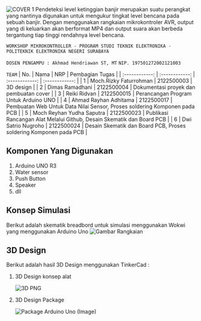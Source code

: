 ![COVER 1](https://github.com/reikiridvan/Alat-Pendeteksi-Level-Ketinggian-Banjir/assets/68179138/f28a062e-ba41-4179-8f87-3669a33f1ec7)
Pendeteksi level ketinggian banjir merupakan suatu perangkat yang nantinya digunakan untuk mengukur tingkat level bencana pada sebuah banjir. Dengan menggunakan rangkaian mikrokontroler AVR, output yang di keluarkan akan berformat MP4 dan output suara akan berbeda tergantung tiap tinggi rendahnya level bencana.

`WORKSHOP MIKROKONTROLLER - PROGRAM STUDI TEKNIK ELEKTRONIKA - POLITEKNIK ELEKTRONIKA NEGERI SURABAYA`

`DOSEN PENGAMPU : Akhmad Hendriawan ST, MT`
`NIP. 197501272002121003`

`TEAM`
| No.  | Nama  | NRP  | Pembagian Tugas  |
| :------------: | :------------: | :------------: | :------------: |
| 1  | Moch.Rizky Faturrohman  | 2122500003  | 3D design |
| 2  | Dimas Ramadhani | 2122500004  | Dokumentasi proyek dan pembuatan cover  |
| 3  |  Reiki Ridvan | 2122500015  |  Perancangan Program Untuk Arduino UNO |
| 4  |  Ahmad Rayhan Adhitama  |  2122500017 | Pembuatan Web Untuk Data Nilai Sensor, Proses soldering Komponen pada PCB |
| 5  |  Moch Reyhan Yudha Saputra | 2122500023  |  Publikasi Rancangan Alat Melalui Github, Desain Skematik dan Board PCB |
| 6  | Dwi Satrio Nugroho  |  2122500024 | Desain Skematik dan Board PCB, Proses soldering Komponen pada PCB |

## Komponen Yang Digunakan
1. Arduino UNO R3
2. Water sensor
3. Push Button
4. Speaker
5. dll


## Konsep Simulasi
Berikut adalah skematik breadbord untuk simulasi menggunakan Wokwi yang menggunakan Arduino Uno
![Gambar Rangkaian](https://github.com/reikiridvan/Alat-Pendeteksi-Level-Ketinggian-Banjir/assets/168399517/c6941daa-0f47-4ab3-b8f0-63d7dc820f36)

## 3D Design
Berikut adalah hasil 3D Design menggunakan TinkerCad :

1. 3D Design konsep alat
   
    ![3D PNG](https://github.com/reikiridvan/Alat-Pendeteksi-Level-Ketinggian-Banjir/assets/168399517/f4f3e932-139f-4a36-a8f4-e7678ca994f5)
   
3. 3D Design Package
   
   ![Package Arduino Uno (Image)](https://github.com/reikiridvan/Alat-Pendeteksi-Level-Ketinggian-Banjir/assets/168399517/6660ee80-e628-46a9-b375-c5d34ba228a8)

